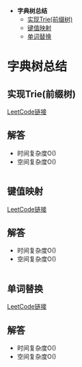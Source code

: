 * **字典树总结**
   * [实现Trie(前缀树)](#实现Trie(前缀树))
   * [键值映射](#键值映射)
   * [单词替换](#单词替换)
  
# 字典树总结
## 实现Trie(前缀树)

[LeetCode链接](https://leetcode-cn.com/problems/implement-trie-prefix-tree)

## 解答

* 时间复杂度O()
* 空间复杂度O()

```c++

```

## 键值映射

[LeetCode链接](https://leetcode-cn.com/problems/map-sum-pairs)

## 解答

* 时间复杂度O()
* 空间复杂度O()

```c++

```

## 单词替换

[LeetCode链接](https://leetcode-cn.com/problems/replace-words)

## 解答

* 时间复杂度O()
* 空间复杂度O()

```c++

```


